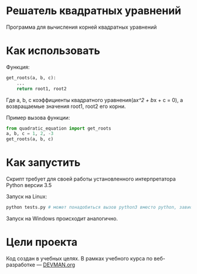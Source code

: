 # Решатель квадратных уравнений

Программа для вычисления корней квадратных уравнений

# Как использовать

Функция: 
```python
get_roots(a, b, c): 
    ...
    return root1, root2
```
Где a, b, c коэффициенты квадратного уравнения(a*x^2 + b*x + c = 0), а возвращаемые значения root1, root2 его корни.

Пример вызова функции:
```python
from quadratic_equation import get_roots
a, b, c = 1, 2, -3
get_roots(a, b, c)
```
# Как запустить

Скрипт требует для своей работы установленного интерпретатора Python версии 3.5

Запуск на Linux:

```bash
python tests.py # может понадобиться вызов python3 вместо python, зависит от настроек операционной системы
```

Запуск на Windows происходит аналогично.

# Цели проекта

Код создан в учебных целях. В рамках учебного курса по веб-разработке ― [DEVMAN.org](https://devman.org)
